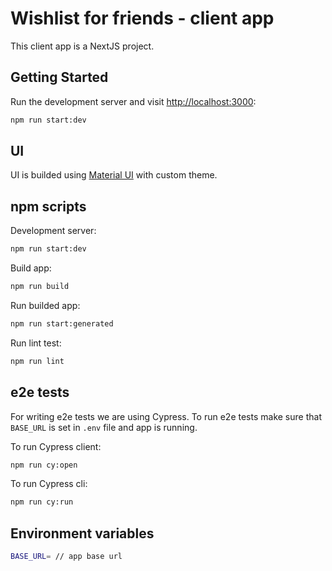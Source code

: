 # Wishlist for friends - client app

This client app is a NextJS project.

## Getting Started

Run the development server and visit [http://localhost:3000](http://localhost:3000):

```bash
npm run start:dev
```

## UI

UI is builded using [Material UI](https://mui.com/material-ui/all-components/) with custom theme.

## npm scripts

Development server:

```bash
npm run start:dev
```

Build app:

```bash
npm run build
```

Run builded app:

```bash
npm run start:generated
```

Run lint test:

```bash
npm run lint
```

## e2e tests

For writing e2e tests we are using Cypress. To run e2e tests make sure that `BASE_URL` is set in `.env` file and app is running.

To run Cypress client:

```bash
npm run cy:open
```

To run Cypress cli:

```bash
npm run cy:run
```

## Environment variables

```bash
BASE_URL= // app base url
```
